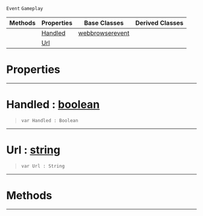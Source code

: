  `Event` `Gameplay`



|Methods|Properties|Base Classes|Derived Classes|
|---|---|---|---|
| |[Handled](webbrowserurlevent.md#handled-zilch-engine-docu)|[webbrowserevent](webbrowserevent.md)| |
| |[Url](webbrowserurlevent.md#url-zilch-engine-document)| | |


 #  Properties


---  
 #  Handled : [boolean](../nada_base_types/boolean.md)

> 
> ```TS:Nada
> var Handled : Boolean


---  
 #  Url : [string](../nada_base_types/string.md)

> 
> ```TS:Nada
> var Url : String


---  
 #  Methods


---  
 

 